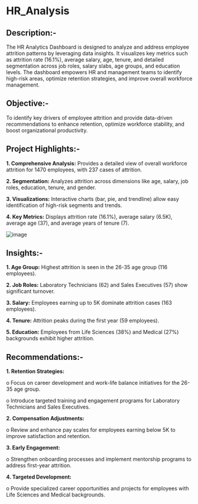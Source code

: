 # HR_Analysis
## Description:-
The HR Analytics Dashboard is designed to analyze and address employee attrition patterns by leveraging data insights. It visualizes key metrics such as attrition rate (16.1%), average salary, age, tenure, and detailed segmentation across job roles, salary slabs, age groups, and education levels. The dashboard empowers HR and management teams to identify high-risk areas, optimize retention strategies, and improve overall workforce management.

## Objective:-
To identify key drivers of employee attrition and provide data-driven recommendations to enhance retention, optimize workforce stability, and boost organizational productivity.

## Project Highlights:-
**1.	Comprehensive Analysis:** Provides a detailed view of overall workforce attrition for 1470 employees, with 237 cases of attrition.

**2.	Segmentation:** Analyzes attrition across dimensions like age, salary, job roles, education, tenure, and gender.

**3.	Visualizations:** Interactive charts (bar, pie, and trendline) allow easy identification of high-risk segments and trends.

**4.	Key Metrics:** Displays attrition rate (16.1%), average salary (6.5K), average age (37), and average years of tenure (7).



![image](https://github.com/user-attachments/assets/778d05c4-7909-40d3-b325-62725e1ffe7f)



## Insights:-
**1.	Age Group:** Highest attrition is seen in the 26-35 age group (116 employees).

**2.	Job Roles:** Laboratory Technicians (62) and Sales Executives (57) show significant turnover.

**3.	Salary:** Employees earning up to 5K dominate attrition cases (163 employees).

**4.	Tenure:** Attrition peaks during the first year (59 employees).

**5.	Education:** Employees from Life Sciences (38%) and Medical (27%) backgrounds exhibit higher attrition.

## Recommendations:-
**1.	Retention Strategies:**

o	Focus on career development and work-life balance initiatives for the 26-35 age group.

o	Introduce targeted training and engagement programs for Laboratory Technicians and Sales Executives.

**2.	Compensation Adjustments:**

o	Review and enhance pay scales for employees earning below 5K to improve satisfaction and retention.

**3.	Early Engagement:**

o	Strengthen onboarding processes and implement mentorship programs to address first-year attrition.

**4.	Targeted Development:**

o	Provide specialized career opportunities and projects for employees with Life Sciences and Medical backgrounds.



